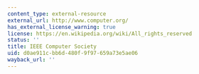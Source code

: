 ```yaml
---
content_type: external-resource
external_url: http://www.computer.org/
has_external_license_warning: true
license: https://en.wikipedia.org/wiki/All_rights_reserved
status: ''
title: IEEE Computer Society
uid: d0ae911c-bb6d-480f-9f97-659a73e5ae06
wayback_url: ''
---
```

